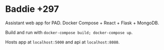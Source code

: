 # Baddie +297
Assistant web app for PAD. Docker Compose + React + Flask + MongoDB.

Build and run with `docker-compose build; docker-compose up`.

Hosts app at `localhost:5000` and api at `localhost:8080`.

